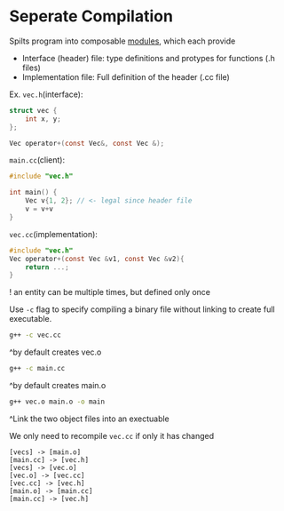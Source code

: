 # Seperate Compilation

Spilts program into composable <u>modules</u>, which each provide
- Interface (header) file: type definitions and protypes for functions (.h files)
- Implementation file: Full definition of the header (.cc file)

Ex.
```vec.h```(interface):
```c
struct vec {
	int x, y;
};

Vec operator+(const Vec&, const Vec &);
```

```main.cc```(client):
```c
#include "vec.h"

int main() {
	Vec v{1, 2}; // <- legal since header file
	v = v+v
}
```

```vec.cc```(implementation):
```c
#include "vec.h"
Vec operator+(const Vec &v1, const Vec &v2){
	return ...;
}
```

! an entity can be multiple times, but defined only once 

Use ```-c``` flag to specify compiling a binary file without linking to create full executable.

```bash
g++ -c vec.cc
```
^by default creates vec.o

```bash
g++ -c main.cc
```
^by default creates main.o

```bash
g++ vec.o main.o -o main
```
^Link the two object files into an exectuable

We only need to recompile ```vec.cc``` if only it has changed

```nomnoml
[vecs] -> [main.o]
[main.cc] -> [vec.h]
[vecs] -> [vec.o]
[vec.o] -> [vec.cc]
[vec.cc] -> [vec.h]
[main.o] -> [main.cc]
[main.cc] -> [vec.h]
```
